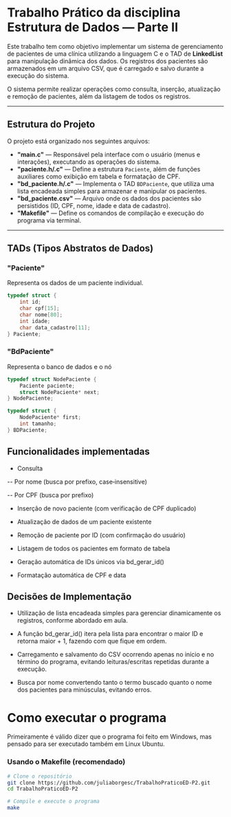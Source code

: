 # Trabalho Prático da disciplina Estrutura de Dados — Parte II

Este trabalho tem como objetivo implementar um sistema de gerenciamento de pacientes de uma clínica utilizando a linguagem C e o TAD de **LinkedList** para manipulação dinâmica dos dados. Os registros dos pacientes são armazenados em um arquivo CSV, que é carregado e salvo durante a execução do sistema.

O sistema permite realizar operações como consulta, inserção, atualização e remoção de pacientes, além da listagem de todos os registros.

---

## Estrutura do Projeto

O projeto está organizado nos seguintes arquivos:

- **"main.c"** — Responsável pela interface com o usuário (menus e interações), executando as operações do sistema.
- **"paciente.h/.c"** — Define a estrutura `Paciente`, além de funções auxiliares como exibição em tabela e formatação de CPF.
- **"bd_paciente.h/.c"** — Implementa o TAD `BDPaciente`, que utiliza uma lista encadeada simples para armazenar e manipular os pacientes.
- **"bd_paciente.csv"** — Arquivo onde os dados dos pacientes são persistidos (ID, CPF, nome, idade e data de cadastro).
- **"Makefile"** — Define os comandos de compilação e execução do programa via terminal.

---

## TADs (Tipos Abstratos de Dados)

### "Paciente"
Representa os dados de um paciente individual.

```c
typedef struct {
    int id;
    char cpf[15];
    char nome[80];
    int idade;
    char data_cadastro[11]; 
} Paciente;
```

### "BdPaciente"
Representa o banco de dados e o nó 

```c
typedef struct NodePaciente {
    Paciente paciente;
    struct NodePaciente* next;
} NodePaciente;

typedef struct {
    NodePaciente* first;  
    int tamanho;          
} BDPaciente;
```

## Funcionalidades implementadas

- Consulta

-- Por nome (busca por prefixo, case‑insensitive)

-- Por CPF (busca por prefixo)

- Inserção de novo paciente (com verificação de CPF duplicado)

- Atualização de dados de um paciente existente

- Remoção de paciente por ID (com confirmação do usuário)

- Listagem de todos os pacientes em formato de tabela

- Geração automática de IDs únicos via bd_gerar_id()

- Formatação automática de CPF e data

## Decisões de Implementação

- Utilização de lista encadeada simples para gerenciar dinamicamente os registros, conforme abordado em aula.

- A função bd_gerar_id() itera pela lista para encontrar o maior ID e retorna maior + 1, fazendo com que fique em ordem.

- Carregamento e salvamento do CSV ocorrendo apenas no início e no término do programa, evitando leituras/escritas repetidas durante a execução.

- Busca por nome convertendo tanto o termo buscado quanto o nome dos pacientes para minúsculas, evitando erros.

# Como executar o programa

Primeiramente é válido dizer que o programa foi feito em Windows, mas pensado para ser executado também em Linux Ubuntu.

###  Usando o Makefile (recomendado)
```bash
# Clone o repositório 
git clone https://github.com/juliaborgesc/TrabalhoPraticoED-P2.git
cd TrabalhoPraticoED-P2

# Compile e execute o programa
make
